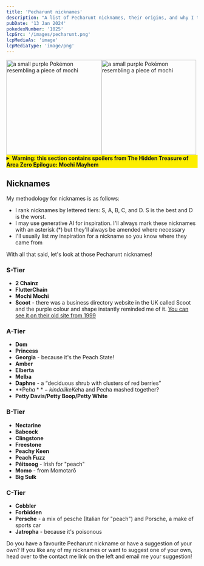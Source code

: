 ```yaml
---
title: 'Pecharunt nicknames'
description: "A list of Pecharunt nicknames, their origins, and why I think they're cool."
pubDate: '13 Jan 2024'
pokedexNumber: '1025'
lcpSrc: '/images/pecharunt.png'
lcpMediaAs: 'image'
lcpMediaType: 'image/png'
---
```


<div class="img-center">
	<img src="/images/pecharunt.png" width="250px" height="250px" alt="a small purple Pokémon resembling a piece of mochi"><img src="/images/pecharunt-closed.jpg" width="250px" height="250px" alt="a small purple Pokémon resembling a piece of mochi" loading="eager">
</div>

<details style="margin-bottom:1rem;background: #fdee00;">
	<summary><strong>Warning: this section contains spoilers from The Hidden Treasure of Area Zero Epilogue: Mochi Mayhem</strong></summary>

Pecharunt was introduced in Generation 9 with a Poison/Ghost typing and as the trio master of the Loyal Three and its association with [Ogerpon](/nicknames/ogerpon/), there's plenty of inspiration for nicknames.

Let's look at some info on Pecharunt and suggested nicknames.

Note: You can't nickname your Pecharunt "Dokutaro", which was its codename. Not sure why this is but keep that in mind!

## Origins

Pecharunt is a small purple Pokémon that looks like a piece of mochi. In its shell, it has two ear-like protusions on the top and a small point at the bottom. There is a small black circle in the middle of its face with two white crescent-shaped markings, which look like eyes. When opened, we see the Pokémon inside which looks more like a dark purple radish. It has a long "ponytail" with a pink coloured end, a white band-like mark across its forehead, two blobs for eyebrows, white eyes and a bowtie-shaped mouth. And two little pink hands. You can also see the inside of the shell segments which are light pink.

[According to Bulbapedia](https://bulbapedia.bulbagarden.net/wiki/Pecharunt_(Pok%C3%A9mon)#Game_data), Pecharunt created the Loyal Three (Okidogi, Munkidori, and [Fezandipiti](/nicknames/fezandipiti/)) and transformed them using its toxic mochi. The toxic chains are a physical representation of their forced bond. Because of all this, it has a rivalry with Ogerpon as described in the main story of the The Teal Mask DLC.

Name-wise, Pecharunt sounds like a combination of the Pecha Berry (itself based on a peach) and the word "runt". It's Japanese name also references [Momotarō](https://en.wikipedia.org/wiki/Momotar%C5%8D), a Japanese folklore hero known as "Peach Boy".

</details>

## Nicknames

My methodology for nicknames is as follows:

* I rank nicknames by lettered tiers: S, A, B, C, and D. S is the best and D is the worst.
* I may use generative AI for inspiration. I'll always mark these nicknames with an asterisk (\*) but they'll always be amended where necessary
* I'll usually list my inspiration for a nickname so you know where they came from

With all that said, let's look at those Pecharunt nicknames!

### S-Tier

* **2 Chainz**
* **FlutterChain**
* **Mochi Mochi**
* **Scoot** - there was a business directory website in the UK called Scoot and the purple colour and shape instantly reminded me of it. [You can see it on their old site from 1999](https://web.archive.org/web/19990208010152/https://www.scoot.co.uk/)

### A-Tier

* **Dom**
* **Princess**
* **Georgia** - because it's the Peach State!
* **Amber**
* **Elberta**
* **Melba**
* **Daphne** - a <q cite="https://www.cookist.com/the-top-ten-poisonous-fruits/">deciduous shrub with clusters of red berries</q>
* **Pe$ha** - kinda like Ke$ha and Pecha mashed together?
* **Petty Davis/Petty Boop/Petty White**

### B-Tier

* **Nectarine**
* **Babcock**
* **Clingstone**
* **Freestone**
* **Peachy Keen**
* **Peach Fuzz**
* **Péitseog** - Irish for "peach"
* **Momo** - from Momotarō
* **Big Sulk**

### C-Tier

* **Cobbler**
* **Forbidden**
* **Persche** - a mix of <span lang="it">pesche</span> (Italian for "peach") and Porsche, a make of sports car
* **Jatropha** - because it's poisonous

Do you have a favourite Pecharunt nickname or have a suggestion of your own? If you like any of my nicknames or want to suggest one of your own, head over to the contact me link on the left and email me your suggestion!